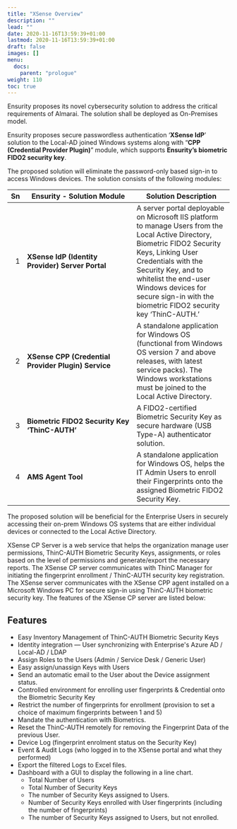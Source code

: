 ```yaml
---
title: "XSense Overview"
description: ""
lead: ""
date: 2020-11-16T13:59:39+01:00
lastmod: 2020-11-16T13:59:39+01:00
draft: false
images: []
menu:
  docs:
    parent: "prologue"
weight: 110
toc: true
---
```



Ensurity proposes its novel cybersecurity solution to address the critical requirements of Almarai. The solution shall be deployed as On-Premises model. 

Ensurity proposes secure passwordless authentication ‘**XSense IdP**’ solution to the Local-AD joined Windows systems along with “**CPP (Credential Provider Plugin)**” module, which supports **Ensurity’s biometric FIDO2 security key**.

The proposed solution will eliminate the password-only based sign-in to access Windows devices. The solution consists of the following modules:

| Sn | <span style="display: inline-block; width:225px">Ensurity - Solution Module</span> | Solution Description |
| ----: | ---- | ---- |
| 1 | **XSense IdP (Identity Provider) Server Portal** | A server portal deployable on Microsoft IIS platform to manage Users from the Local Active Directory, Biometric FIDO2 Security Keys, Linking User Credentials with the Security Key, and to whitelist the end-user Windows devices for secure sign-in with the biometric FIDO2 security key ‘ThinC-AUTH.’ |
| 2 | **XSense CPP (Credential Provider Plugin) Service** | A standalone application for Windows OS (functional from Windows OS version 7 and above releases, with latest service packs). The Windows workstations must be joined to the Local Active Directory. |
| 3 | **Biometric FIDO2 Security Key ‘ThinC-AUTH’** | A FIDO2-certified Biometric Security Key as secure hardware (USB Type-A) authenticator solution. |
| 4 | **AMS Agent Tool** | A standalone application for Windows OS, helps the IT Admin Users to enroll their Fingerprints onto the assigned Biometric FIDO2 Security Key. |

The proposed solution will be beneficial for the Enterprise Users in securely accessing their on-prem Windows OS systems that are either individual devices or connected to the Local Active Directory.


XSense CP Server is a web service that helps the organization manage user permissions, ThinC-AUTH Biometric Security Keys, assignments, or roles based on the level of permissions and generate/export the necessary reports. The XSense CP server communicates with ThinC Manager for initiating the fingerprint enrollment / ThinC-AUTH security key registration. The XSense server communicates with the XSense CPP agent installed on a Microsoft Windows PC for secure sign-in using ThinC-AUTH biometric security key. The features of the XSense CP server are listed below:

## Features

* Easy Inventory Management of ThinC-AUTH Biometric Security Keys
* Identity integration — User synchronizing with Enterprise's Azure AD / Local-AD / LDAP
* Assign Roles to the Users (Admin / Service Desk / Generic User)
* Easy assign/unassign Keys with Users
*  Send an automatic email to the User about the Device assignment status.
*  Controlled environment for enrolling user fingerprints & Credential onto the Biometric Security Key
*  Restrict the number of fingerprints for enrollment (provision to set a choice of maximum fingerprints between 1 and 5)
*  Mandate the authentication with Biometrics.
*  Reset the ThinC-AUTH remotely for removing the Fingerprint Data of the previous User.
*  Device Log (fingerprint enrolment status on the Security Key)
*  Event & Audit Logs (who logged in to the XSense portal and what they performed)
*  Export the filtered Logs to Excel files.
*  Dashboard with a GUI to display the following in a line chart.
    *  Total Number of Users
    * Total Number of Security Keys
    * The number of Security Keys assigned to Users.
    * Number of Security Keys enrolled with User fingerprints (including the number of fingerprints)
    * The number of Security Keys assigned to Users, but not enrolled.